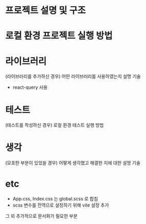 # 프로젝트 설명 및 구조

# 로컬 환경 프로젝트 실행 방법

# 라이브러리

(라이브러리를 추가하신 경우) 어떤 라이브러리를 사용하였는지 설명 기술

-   react-query 사용

# 테스트

(테스트를 작성하신 경우) 로컬 환경 테스트 실행 방법

# 생각

(모호한 부분이 있었을 경우) 어떻게 생각했고 해결한 지에 대한 설명 기술

# etc

-   App.css, Index.css 는 global.scss 로 합침
-   scss 변수를 전역으로 설정하기 위해 vite 설정 추가

그 외 추가적으로 문서화가 필요한 부분
